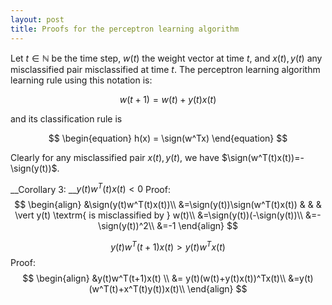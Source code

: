 ```yaml
---
layout: post
title: Proofs for the perceptron learning algorithm
---
```

$$\newcommand{\sign}{\textrm{sign}}$$

Let $t\in\mathbb{N}$ be the time step, $w(t)$ the weight vector at time $t$, and $x(t), y(t)$ any misclassified pair misclassified at time $t$.
The perceptron learning algorithm learning rule using this notation is:

$$ \begin{equation}
w(t+1) = w(t) + y(t)x(t)
\end{equation}$$

and its classification rule is

$$
\begin{equation}
h(x) = \sign(w^Tx)
\end{equation}
$$

Clearly for any misclassified pair $x(t), y(t)$, we have $\sign(w^T(t)x(t))=-\sign(y(t))$.


__Corollary 3: __$y(t)w^T(t)x(t) < 0$
Proof: $$
\begin{align}
&\sign(y(t)w^T(t)x(t))\\
&=\sign(y(t))\sign(w^T(t)x(t)) & & & \vert y(t) \textrm{ is misclassified by } w(t)\\
&=\sign(y(t))(-\sign(y(t))\\
&=-\sign(y(t))^2\\
&=-1
\end{align}
$$

$$
\begin{equation}
y(t)w^T(t+1)x(t)>y(t)w^Tx(t)
\end{equation}
$$
Proof: $$ 
\begin{align}
&y(t)w^T(t+1)x(t) \\
&= y(t)(w(t)+y(t)x(t))^Tx(t)\\
&=y(t)(w^T(t)+x^T(t)y(t))x(t)\\
\end{align}
$$
